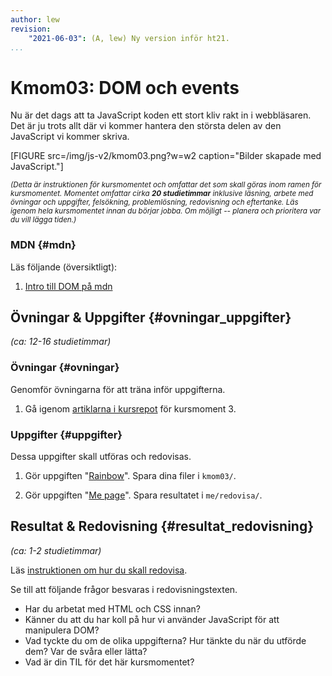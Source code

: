 ```yaml
---
author: lew
revision:
    "2021-06-03": (A, lew) Ny version inför ht21.
...
```

Kmom03: DOM och events
==================================

Nu är det dags att ta JavaScript koden ett stort kliv rakt in i webbläsaren. Det är ju trots allt där vi kommer hantera den största delen av den JavaScript vi kommer skriva.

[FIGURE src=/img/js-v2/kmom03.png?w=w2 caption="Bilder skapade med JavaScript."]
<!--more-->
<small><i>(Detta är instruktionen för kursmomentet och omfattar det som skall göras inom ramen för kursmomentet. Momentet omfattar cirka **20 studietimmar** inklusive läsning, arbete med övningar och uppgifter, felsökning, problemlösning, redovisning och eftertanke. Läs igenom hela kursmomentet innan du börjar jobba. Om möjligt -- planera och prioritera var du vill lägga tiden.)</i></small>



### MDN {#mdn}

Läs följande (översiktligt):

1. [Intro till DOM på mdn](https://developer.mozilla.org/en-US/docs/Web/API/Document_Object_Model/Introduction)




Övningar & Uppgifter  {#ovningar_uppgifter}
-------------------------------------------

*(ca: 12-16 studietimmar)*


### Övningar {#ovningar}

Genomför övningarna för att träna inför uppgifterna.

1. Gå igenom [artiklarna i kursrepot](https://github.com/dbwebb-se/js-v2/tree/master/articles/kmom03) för kursmoment 3.



### Uppgifter {#uppgifter}

Dessa uppgifter skall utföras och redovisas.

1. Gör uppgiften "[Rainbow](https://github.com/dbwebb-se/js-v2/blob/master/assignments/kmom03/01_rainbow.md)". Spara dina filer i `kmom03/`.

1. Gör uppgiften "[Me page](https://github.com/dbwebb-se/js-v2/blob/master/assignments/kmom03/02_mepage3.md)". Spara resultatet i `me/redovisa/`.




Resultat & Redovisning  {#resultat_redovisning}
-----------------------------------------------

*(ca: 1-2 studietimmar)*

Läs [instruktionen om hur du skall redovisa](./../redovisa).

Se till att följande frågor besvaras i redovisningstexten.

* Har du arbetat med HTML och CSS innan?
* Känner du att du har koll på hur vi använder JavaScript för att manipulera DOM?
* Vad tyckte du om de olika uppgifterna? Hur tänkte du när du utförde dem? Var de svåra eller lätta?
* Vad är din TIL för det här kursmomentet?
